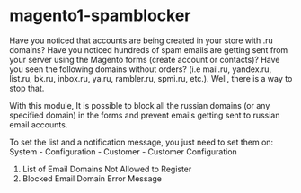 # magento1-spamblocker
Have you noticed that accounts are being created in your store with .ru domains?
Have you noticed hundreds of spam emails are getting sent from your server using the Magento forms (create account or contacts)?
Have you seen the following domains without orders? (i.e mail.ru, yandex.ru, list.ru, bk.ru, inbox.ru, ya.ru, rambler.ru, spmi.ru, etc.).
Well, there is a way to stop that.

With this module, It is possible to block all the russian domains (or any specified domain) in the forms and prevent emails getting sent to russian email accounts.

To set the list and a notification message, you just need to set them on:
System - Configuration - Customer - Customer Configuration
1. List of Email Domains Not Allowed to Register
2. Blocked Email Domain Error Message
